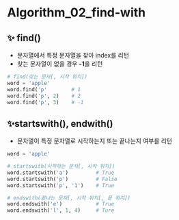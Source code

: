 # Algorithm_02_find-with

## ✨ find()

- 문자열에서 특정 문자열을 찾아 index를 리턴
- 찾는 문자열이 없을 경우 **-1**을 리턴

```python
# find(찾는 문자[, 시작 위치])
word = 'apple'
word.find('p'        # 1
word.find('p', 2)    # 2
word.find('p', 3)    # -1
```



## ✨startswith(), endwith()

- 문자열이 특정 문자열로 시작하는지 또는 끝나는지 여부를 리턴

```python
word = 'apple'

# startswith(시작하는 문자[, 시작 위치])
word.startswith('a')         # True
word.startswith('p')         # False
word.startswith('p', '1')    # True

# endswith(끝나는 문자[, 시작 위치[, 끝 위치])
word.endswith('e')           # True
word.endswith('l', 1, 4)     # Ture
```

